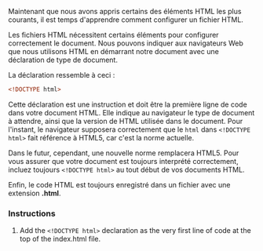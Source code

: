Maintenant que nous avons appris certains des éléments HTML les plus courants, il est temps d'apprendre comment configurer un fichier HTML.

Les fichiers HTML nécessitent certains éléments pour configurer correctement le document. Nous pouvons indiquer aux navigateurs Web que nous utilisons HTML en démarrant notre document avec une déclaration de type de document.

La déclaration ressemble à ceci :

```html
<!DOCTYPE html>
```

Cette déclaration est une instruction et doit être la première ligne de code dans votre document HTML. Elle indique au navigateur le type de document à attendre, ainsi que la version de HTML utilisée dans le document. Pour l'instant, le navigateur supposera correctement que le `html` dans `<!DOCTYPE html>` fait référence à HTML5, car c'est la norme actuelle.

Dans le futur, cependant, une nouvelle norme remplacera HTML5. Pour vous assurer que votre document est toujours interprété correctement, incluez toujours `<!DOCTYPE html>` au tout début de vos documents HTML.

Enfin, le code HTML est toujours enregistré dans un fichier avec une extension **.html**.

### Instructions

1. Add the `<!DOCTYPE html>` declaration as the very first line of code at the top of the index.html file.

